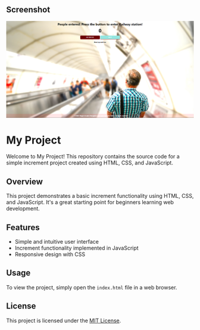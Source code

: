 ## Screenshot

![Increment Project](simple.png)

# My Project

Welcome to My Project! This repository contains the source code for a simple increment project created using HTML, CSS, and JavaScript.

## Overview

This project demonstrates a basic increment functionality using HTML, CSS, and JavaScript. It's a great starting point for beginners learning web development.

## Features

- Simple and intuitive user interface
- Increment functionality implemented in JavaScript
- Responsive design with CSS

## Usage

To view the project, simply open the `index.html` file in a web browser.


## License

This project is licensed under the [MIT License](LICENSE).
